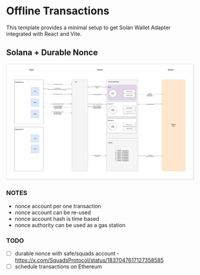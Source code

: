 # Offline Transactions

This template provides a minimal setup to get Solan Wallet Adapter integrated with React and Vite.

## Solana + Durable Nonce

![diagram](/diagram.png)

### NOTES

- nonce account per one transaction
- nonce account can be re-used
- nonce account hash is time based
- nonce authority can be used as a gas station

### TODO

- [ ] durable nonce with safe/squads account - https://x.com/SquadsProtocol/status/1837047617127358585
- [ ] schedule transactions on Ethereum
